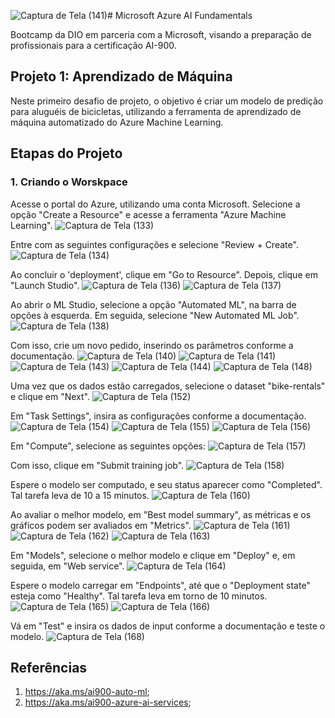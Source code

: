 ![Captura de Tela (141)](https://github.com/mkatzor36/dioBootcampAI900_projeto1-Azure-ML/assets/54877987/e0b3e302-4ab4-4b8a-87a7-d32bf9b796c6)# Microsoft Azure AI Fundamentals

Bootcamp da DIO em parceria com a Microsoft, visando a preparação de profissionais para a certificação AI-900. 

## Projeto 1: Aprendizado de Máquina

Neste primeiro desafio de projeto, o objetivo é criar um modelo de predição para aluguéis de bicicletas, utilizando a ferramenta de aprendizado de máquina automatizado do Azure Machine Learning.

## Etapas do Projeto

### 1. Criando o Worskpace

Acesse o portal do Azure, utilizando uma conta Microsoft. Selecione a opção "Create a Resource" e acesse a ferramenta "Azure Machine Learning".
![Captura de Tela (133)](https://github.com/mkatzor36/dioBootcampAI900_projeto1-Azure-ML/assets/54877987/e36c3278-0145-4ef1-ad30-0df5bd4478e7)

Entre com as seguintes configurações e selecione "Review + Create".
![Captura de Tela (134)](https://github.com/mkatzor36/dioBootcampAI900_projeto1-Azure-ML/assets/54877987/dfdaf18f-99b7-440b-82cd-fc1c9ac41a1a)

Ao concluir o 'deployment', clique em "Go to Resource". Depois, clique em "Launch Studio".
![Captura de Tela (136)](https://github.com/mkatzor36/dioBootcampAI900_projeto1-Azure-ML/assets/54877987/4bcca6cd-4c62-4c35-ad07-df6aab6296ab)
![Captura de Tela (137)](https://github.com/mkatzor36/dioBootcampAI900_projeto1-Azure-ML/assets/54877987/3eda8895-399e-45e5-bd2d-f0138c9e895d)

Ao abrir o ML Studio, selecione a opção "Automated ML", na barra de opções à esquerda. Em seguida, selecione "New Automated ML Job".
![Captura de Tela (138)](https://github.com/mkatzor36/dioBootcampAI900_projeto1-Azure-ML/assets/54877987/14321f4e-657b-4217-aa2d-a407970efbc2)

Com isso, crie um novo pedido, inserindo os parâmetros conforme a documentação.
![Captura de Tela (140)](https://github.com/mkatzor36/dioBootcampAI900_projeto1-Azure-ML/assets/54877987/87a86fbd-c2ba-419a-8690-d12d3d0dabe1)
![Captura de Tela (141)](https://github.com/mkatzor36/dioBootcampAI900_projeto1-Azure-ML/assets/54877987/a18e7a05-ede7-46b1-9770-26768771d415)
![Captura de Tela (143)](https://github.com/mkatzor36/dioBootcampAI900_projeto1-Azure-ML/assets/54877987/3819da47-2f4f-49c6-80f3-a708d8d10ea7)
![Captura de Tela (144)](https://github.com/mkatzor36/dioBootcampAI900_projeto1-Azure-ML/assets/54877987/6308927a-e22a-4b0b-8db8-7b3c0a73e2fc)
![Captura de Tela (148)](https://github.com/mkatzor36/dioBootcampAI900_projeto1-Azure-ML/assets/54877987/f5317e68-036f-4ff0-8d6d-335390b60a3b)

Uma vez que os dados estão carregados, selecione o dataset "bike-rentals" e clique em "Next".
![Captura de Tela (152)](https://github.com/mkatzor36/dioBootcampAI900_projeto1-Azure-ML/assets/54877987/5b60ba64-fc44-4872-bd53-04c5dd9e6211)

Em "Task Settings", insira as configurações conforme a documentação.
![Captura de Tela (154)](https://github.com/mkatzor36/dioBootcampAI900_projeto1-Azure-ML/assets/54877987/c047244d-deca-4b80-a9b8-d742d8e0d7c0)
![Captura de Tela (155)](https://github.com/mkatzor36/dioBootcampAI900_projeto1-Azure-ML/assets/54877987/ac7f1bcc-9b8f-480e-a8ad-15ebd7e6409a)
![Captura de Tela (156)](https://github.com/mkatzor36/dioBootcampAI900_projeto1-Azure-ML/assets/54877987/e133251e-082e-4d1e-a3e2-67e1eab97346)

Em "Compute", selecione as seguintes opções:
![Captura de Tela (157)](https://github.com/mkatzor36/dioBootcampAI900_projeto1-Azure-ML/assets/54877987/896fe620-ddf9-45c8-974a-1e3ea0d7a7f1)

Com isso, clique em "Submit training job".
![Captura de Tela (158)](https://github.com/mkatzor36/dioBootcampAI900_projeto1-Azure-ML/assets/54877987/cca47d92-a7b4-4f2b-8843-3f8b3e4dc2f6)

Espere o modelo ser computado, e seu status aparecer como "Completed". Tal tarefa leva de 10 a 15 minutos.
![Captura de Tela (160)](https://github.com/mkatzor36/dioBootcampAI900_projeto1-Azure-ML/assets/54877987/00be07ea-d4aa-4eab-9d6d-2cd36f613f99)

Ao avaliar o melhor modelo, em "Best model summary", as métricas e os gráficos podem ser avaliados em "Metrics".
![Captura de Tela (161)](https://github.com/mkatzor36/dioBootcampAI900_projeto1-Azure-ML/assets/54877987/510acabd-56ae-4ae3-b4fe-bf87ecbd54d6)
![Captura de Tela (162)](https://github.com/mkatzor36/dioBootcampAI900_projeto1-Azure-ML/assets/54877987/c4bcb669-41c0-45d6-b076-4c68689e1c20)
![Captura de Tela (163)](https://github.com/mkatzor36/dioBootcampAI900_projeto1-Azure-ML/assets/54877987/ec72c0aa-a0b3-46b9-9596-33d66101a8a7)

Em "Models", selecione o melhor modelo e clique em "Deploy" e, em seguida, em "Web service".
![Captura de Tela (164)](https://github.com/mkatzor36/dioBootcampAI900_projeto1-Azure-ML/assets/54877987/2f6f6467-755f-46a6-93f2-ff4c664cfccd)

Espere o modelo carregar em "Endpoints", até que o "Deployment state" esteja como "Healthy". Tal tarefa leva em torno de 10 minutos.
![Captura de Tela (165)](https://github.com/mkatzor36/dioBootcampAI900_projeto1-Azure-ML/assets/54877987/524e2f15-2f54-4020-acfc-66dd502f7e92)
![Captura de Tela (166)](https://github.com/mkatzor36/dioBootcampAI900_projeto1-Azure-ML/assets/54877987/f1f31ca7-4f76-497e-93fb-7937fc93e016)

Vá em "Test" e insira os dados de input conforme a documentação e teste o modelo.
![Captura de Tela (168)](https://github.com/mkatzor36/dioBootcampAI900_projeto1-Azure-ML/assets/54877987/d7b29956-c5f2-4f27-9e60-28dfb46b8622)

## Referências

1. https://aka.ms/ai900-auto-ml;
2. https://aka.ms/ai900-azure-ai-services; 
